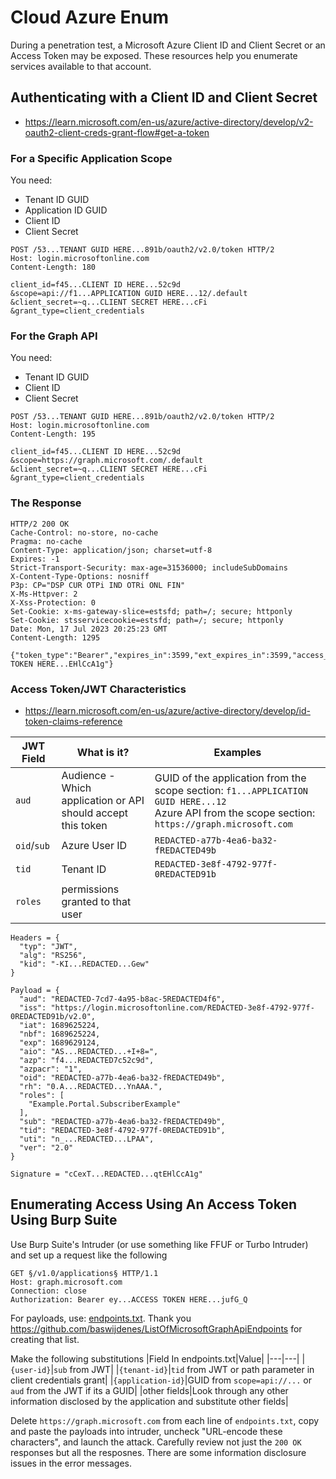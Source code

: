 # Cloud Azure Enum

During a penetration test, a Microsoft Azure Client ID and Client Secret or an Access Token may be exposed. These resources help you enumerate services available to that account.

## Authenticating with a Client ID and Client Secret

- https://learn.microsoft.com/en-us/azure/active-directory/develop/v2-oauth2-client-creds-grant-flow#get-a-token

### For a Specific Application Scope

You need:
- Tenant ID GUID
- Application ID GUID
- Client ID
- Client Secret

```
POST /53...TENANT GUID HERE...891b/oauth2/v2.0/token HTTP/2
Host: login.microsoftonline.com
Content-Length: 180

client_id=f45...CLIENT ID HERE...52c9d
&scope=api://f1...APPLICATION GUID HERE...12/.default
&client_secret=~q...CLIENT SECRET HERE...cFi
&grant_type=client_credentials
```

### For the Graph API

You need:
- Tenant ID GUID
- Client ID
- Client Secret

```
POST /53...TENANT GUID HERE...891b/oauth2/v2.0/token HTTP/2
Host: login.microsoftonline.com
Content-Length: 195

client_id=f45...CLIENT ID HERE...52c9d
&scope=https://graph.microsoft.com/.default
&client_secret=~q...CLIENT SECRET HERE...cFi
&grant_type=client_credentials
```

### The Response

```
HTTP/2 200 OK
Cache-Control: no-store, no-cache
Pragma: no-cache
Content-Type: application/json; charset=utf-8
Expires: -1
Strict-Transport-Security: max-age=31536000; includeSubDomains
X-Content-Type-Options: nosniff
P3p: CP="DSP CUR OTPi IND OTRi ONL FIN"
X-Ms-Httpver: 2
X-Xss-Protection: 0
Set-Cookie: x-ms-gateway-slice=estsfd; path=/; secure; httponly
Set-Cookie: stsservicecookie=estsfd; path=/; secure; httponly
Date: Mon, 17 Jul 2023 20:25:23 GMT
Content-Length: 1295

{"token_type":"Bearer","expires_in":3599,"ext_expires_in":3599,"access_token":"eyJ...ACCESS TOKEN HERE...EHlCcA1g"}
```

### Access Token/JWT Characteristics

- https://learn.microsoft.com/en-us/azure/active-directory/develop/id-token-claims-reference

|JWT Field|What is it?|Examples|
|---|---|---|
|`aud`|Audience - Which application or API should accept this token|GUID of the application from the scope section: `f1...APPLICATION GUID HERE...12`<br/>Azure API from the scope section: `https://graph.microsoft.com`|
|`oid`/`sub`|Azure User ID|`REDACTED-a77b-4ea6-ba32-fREDACTED49b`|
|`tid`|Tenant ID|`REDACTED-3e8f-4792-977f-0REDACTED91b`|
|`roles`|permissions granted to that user|

```
Headers = {
  "typ": "JWT",
  "alg": "RS256",
  "kid": "-KI...REDACTED...Gew"
}

Payload = {
  "aud": "REDACTED-7cd7-4a95-b8ac-5REDACTED4f6",
  "iss": "https://login.microsoftonline.com/REDACTED-3e8f-4792-977f-0REDACTED91b/v2.0",
  "iat": 1689625224,
  "nbf": 1689625224,
  "exp": 1689629124,
  "aio": "AS...REDACTED...+I+8=",
  "azp": "f4...REDACTED7c52c9d",
  "azpacr": "1",
  "oid": "REDACTED-a77b-4ea6-ba32-fREDACTED49b",
  "rh": "0.A...REDACTED...YnAAA.",
  "roles": [
    "Example.Portal.SubscriberExample"
  ],
  "sub": "REDACTED-a77b-4ea6-ba32-fREDACTED49b",
  "tid": "REDACTED-3e8f-4792-977f-0REDACTED91b",
  "uti": "n_...REDACTED...LPAA",
  "ver": "2.0"
}

Signature = "cCexT...REDACTED...qtEHlCcA1g"
```

## Enumerating Access Using An Access Token Using Burp Suite

Use Burp Suite's Intruder (or use something like FFUF or Turbo Intruder) and set up a request like the following

```
GET §/v1.0/applications§ HTTP/1.1
Host: graph.microsoft.com
Connection: close
Authorization: Bearer ey...ACCESS TOKEN HERE...jufG_Q

```

For payloads, use: [endpoints.txt](endpoints.txt). Thank you https://github.com/baswijdenes/ListOfMicrosoftGraphApiEndpoints for creating that list.

Make the following substitutions
|Field In endpoints.txt|Value|
|---|---|
|`{user-id}`|`sub` from JWT|
|`{tenant-id}`|`tid` from JWT or path parameter in client credentials grant|
|`{application-id}`|GUID from `scope=api://...` or `aud` from the JWT if its a GUID|
|other fields|Look through any other information disclosed by the application and substitute other fields|

Delete `https://graph.microsoft.com` from each line of `endpoints.txt`, copy and paste the payloads into intruder, uncheck "URL-encode these characters", and launch the attack. Carefully review not just the `200 OK` responses but all the resposnes. There are some information disclosure issues in the error messages.